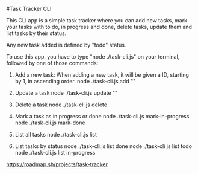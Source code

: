 #Task Tracker CLI

This CLI app is a simple task tracker where you can add new tasks, mark your tasks 
with to do, in progress and done, delete tasks, update them and list tasks by their status.

Any new task added is defined by "todo" status.

To use this app, you have to type "node ./task-cli.js" on your terminal, followed 
by one of those commands:

1. Add a new task: When adding a new task, it will be given a ID,
starting by 1, in ascending order.
    node ./task-cli.js add "<random task description>"
    
2. Update a task
    node ./task-cli.js update <ID> "<random task description>"
    
3. Delete a task
    node ./task-cli.js delete <ID>
    
4. Mark a task as in progress or done
    node ./task-cli.js mark-in-progress <ID>
    node ./task-cli.js mark-done <ID>
    
5. List all tasks
    node ./task-cli.js list
    
6. List tasks by status
    node ./task-cli.js list done
    node ./task-cli.js list todo
    node ./task-cli.js list in-progress

https://roadmap.sh/projects/task-tracker
    

    
    

        

